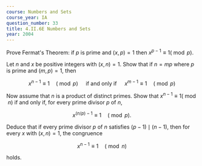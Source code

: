 ```yaml
---
course: Numbers and Sets
course_year: IA
question_number: 33
title: 4.II.6E Numbers and Sets
year: 2004
---
```



Prove Fermat's Theorem: if $p$ is prime and $(x, p)=1$ then $x^{p-1} \equiv 1(\bmod p)$.

Let $n$ and $x$ be positive integers with $(x, n)=1$. Show that if $n=m p$ where $p$ is prime and $(m, p)=1$, then

$$x^{n-1} \equiv 1 \quad(\bmod p) \quad \text { if and only if } \quad x^{m-1} \equiv 1 \quad(\bmod p)$$

Now assume that $n$ is a product of distinct primes. Show that $x^{n-1} \equiv 1(\bmod n)$ if and only if, for every prime divisor $p$ of $n$,

$$x^{(n / p)-1} \equiv 1 \quad(\bmod p) .$$

Deduce that if every prime divisor $p$ of $n$ satisfies $(p-1) \mid(n-1)$, then for every $x$ with $(x, n)=1$, the congruence

$$x^{n-1} \equiv 1 \quad(\bmod n)$$

holds.
